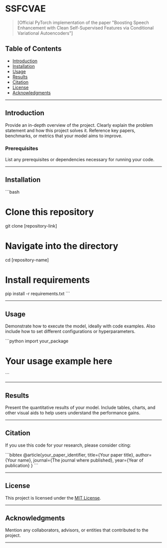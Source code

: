 # SSFCVAE
> [Official PyTorch implementation of the paper "Boosting Speech Enhancement with Clean Self-Supervised Features via Conditional Variational Autoencoders"]

## Table of Contents
- [Introduction](#introduction)
- [Installation](#installation)
- [Usage](#usage)
- [Results](#results)
- [Citation](#citation)
- [License](#license)
- [Acknowledgments](#acknowledgments)

---

## Introduction
Provide an in-depth overview of the project. Clearly explain the problem statement and how this project solves it. Reference key papers, benchmarks, or metrics that your model aims to improve.

### Prerequisites
List any prerequisites or dependencies necessary for running your code.

---

## Installation
\`\`\`bash
# Clone this repository
git clone [repository-link]

# Navigate into the directory
cd [repository-name]

# Install requirements
pip install -r requirements.txt
\`\`\`

---

## Usage
Demonstrate how to execute the model, ideally with code examples. Also include how to set different configurations or hyperparameters.

\`\`\`python
import your_package

# Your usage example here
\`\`\`

---

## Results
Present the quantitative results of your model. Include tables, charts, and other visual aids to help users understand the performance gains.

---

## Citation
If you use this code for your research, please consider citing:

\`\`\`bibtex
@article{your_paper_identifier,
  title={Your paper title},
  author={Your name},
  journal={The journal where published},
  year={Year of publication}
}
\`\`\`

---

## License
This project is licensed under the [MIT License](LICENSE).

---

## Acknowledgments
Mention any collaborators, advisors, or entities that contributed to the project.

---
